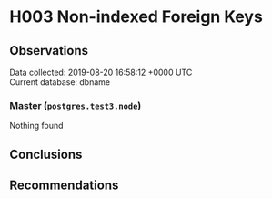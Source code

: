# H003 Non-indexed Foreign Keys #

## Observations ##
Data collected: 2019-08-20 16:58:12 +0000 UTC  
Current database: dbname  


### Master (`postgres.test3.node`) ###



Nothing found



## Conclusions ##


## Recommendations ##

